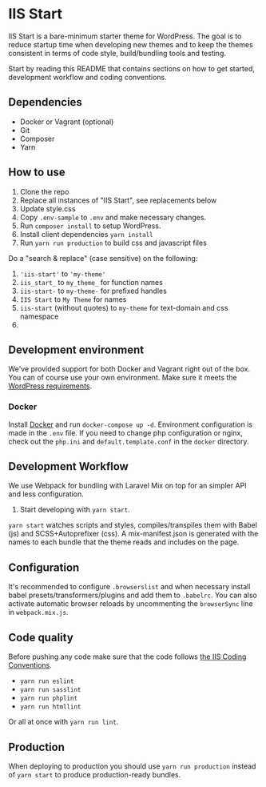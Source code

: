 # IIS Start

IIS Start is a bare-minimum starter theme for WordPress. The goal is to reduce startup time when developing
new themes and to keep the themes consistent in terms of code style, build/bundling tools and testing.

Start by reading this README that contains sections on how to get started, development workflow and coding conventions.

## Dependencies

- Docker or Vagrant (optional)
- Git
- Composer
- Yarn

## How to use

1. Clone the repo
2. Replace all instances of "IIS Start", see replacements below
3. Update style.css
4. Copy `.env-sample` to `.env` and make necessary changes.
4. Run `composer install` to setup WordPress.
5. Install client dependencies `yarn install`
6. Run `yarn run production` to build css and javascript files

Do a "search & replace" (case sensitive) on the following:

1. `'iis-start'` to `'my-theme'`
2. `iis_start_` to `my_theme_` for function names
3. `iis-start-` to `my-theme-` for prefixed handles
4. `IIS Start` to `My Theme` for names
5. `iis-start` (without quotes) to `my-theme` for text-domain and css namespace
6.

## Development environment

We've provided support for both Docker and Vagrant right out of the box. You can of course use your own environment. Make sure it meets the [WordPress requirements](https://wordpress.org/about/requirements/).

### Docker

Install [Docker](https://docs.docker.com/install/) and run `docker-compose up -d`. Environment configuration is made in the `.env` file. If you need to change php configuration or nginx, check out the `php.ini` and `default.template.conf` in the `docker` directory.

## Development Workflow

We use Webpack for bundling with Laravel Mix on top for an simpler API and less configuration.

1. Start developing with `yarn start`.

`yarn start` watches scripts and styles, compiles/transpiles them with Babel (js) and SCSS+Autoprefixer (css).
A mix-manifest.json is generated with the names to each bundle that the theme reads and includes on the page.

## Configuration

It's recommended to configure `.browserslist` and when necessary install babel presets/transformers/plugins and add them to `.babelrc`. You can also activate automatic browser reloads by uncommenting the `browserSync` line in `webpack.mix.js`.

## Code quality

Before pushing any code make sure that the code follows [the IIS Coding Conventions](https://github.com/sewebb/iis-start/wiki/IIS-Coding-Conventions).

* `yarn run eslint`
* `yarn run sasslint`
* `yarn run phplint`
* `yarn run htmllint`

Or all at once with `yarn run lint`.

## Production

When deploying to production you should use `yarn run production` instead of `yarn start` to produce production-ready bundles.
